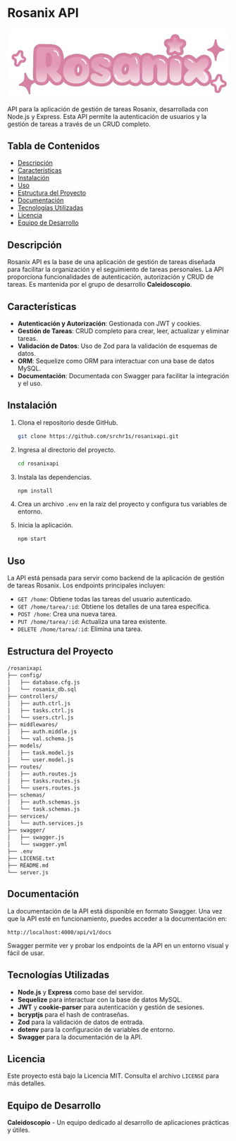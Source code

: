 # Rosanix API

![Rosanix Logo](/assets/rosanix-logo.png)

API para la aplicación de gestión de tareas Rosanix, desarrollada con Node.js y Express. Esta API permite la autenticación de usuarios y la gestión de tareas a través de un CRUD completo.

## Tabla de Contenidos

- [Descripción](#descripción)
- [Características](#características)
- [Instalación](#instalación)
- [Uso](#uso)
- [Estructura del Proyecto](#estructura-del-proyecto)
- [Documentación](#documentación)
- [Tecnologías Utilizadas](#tecnologías-utilizadas)
- [Licencia](#licencia)
- [Equipo de Desarrollo](#equipo-de-desarrollo)

## Descripción

Rosanix API es la base de una aplicación de gestión de tareas diseñada para facilitar la organización y el seguimiento de tareas personales. La API proporciona funcionalidades de autenticación, autorización y CRUD de tareas. Es mantenida por el grupo de desarrollo **Caleidoscopio**.

## Características

- **Autenticación y Autorización**: Gestionada con JWT y cookies.
- **Gestión de Tareas**: CRUD completo para crear, leer, actualizar y eliminar tareas.
- **Validación de Datos**: Uso de Zod para la validación de esquemas de datos.
- **ORM**: Sequelize como ORM para interactuar con una base de datos MySQL.
- **Documentación**: Documentada con Swagger para facilitar la integración y el uso.

## Instalación

1. Clona el repositorio desde GitHub.

   ```bash
   git clone https://github.com/srchr1s/rosanixapi.git
   ```

2. Ingresa al directorio del proyecto.
   ```bash
   cd rosanixapi
   ```
3. Instala las dependencias.
   ```bash
   npm install
   ```
4. Crea un archivo `.env` en la raíz del proyecto y configura tus variables de entorno.
5. Inicia la aplicación.
   ```bash
   npm start
   ```

## Uso

La API está pensada para servir como backend de la aplicación de gestión de tareas Rosanix. Los endpoints principales incluyen:

- `GET /home`: Obtiene todas las tareas del usuario autenticado.
- `GET /home/tarea/:id`: Obtiene los detalles de una tarea específica.
- `POST /home`: Crea una nueva tarea.
- `PUT /home/tarea/:id`: Actualiza una tarea existente.
- `DELETE /home/tarea/:id`: Elimina una tarea.

## Estructura del Proyecto

```plaintext
/rosanixapi
├── config/
│   ├── database.cfg.js
│   └── rosanix_db.sql
├── controllers/
│   ├── auth.ctrl.js
│   ├── tasks.ctrl.js
│   └── users.ctrl.js
├── middlewares/
│   ├── auth.middle.js
│   └── val.schema.js
├── models/
│   ├── task.model.js
│   └── user.model.js
├── routes/
│   ├── auth.routes.js
│   ├── tasks.routes.js
│   └── users.routes.js
├── schemas/
│   ├── auth.schemas.js
│   └── task.schemas.js
├── services/
│   └── auth.services.js
├── swagger/
│   ├── swagger.js
│   └── swagger.yml
├── .env
├── LICENSE.txt
├── README.md
└── server.js
```

## Documentación

La documentación de la API está disponible en formato Swagger. Una vez que la API esté en funcionamiento, puedes acceder a la documentación en:

```
http://localhost:4000/api/v1/docs
```

Swagger permite ver y probar los endpoints de la API en un entorno visual y fácil de usar.

## Tecnologías Utilizadas

- **Node.js** y **Express** como base del servidor.
- **Sequelize** para interactuar con la base de datos MySQL.
- **JWT** y **cookie-parser** para autenticación y gestión de sesiones.
- **bcryptjs** para el hash de contraseñas.
- **Zod** para la validación de datos de entrada.
- **dotenv** para la configuración de variables de entorno.
- **Swagger** para la documentación de la API.

## Licencia

Este proyecto está bajo la Licencia MIT. Consulta el archivo `LICENSE` para más detalles.

## Equipo de Desarrollo

**Caleidoscopio** - Un equipo dedicado al desarrollo de aplicaciones prácticas y útiles.

